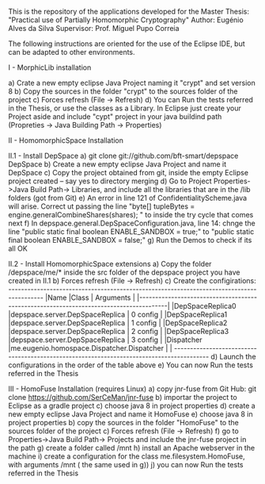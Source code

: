 This is the repository of the applications developed for the Master Thesis: "Practical use of Partially Homomorphic Cryptography"
Author: Eugénio Alves da Silva
Supervisor: Prof. Miguel Pupo Correia

The following instructions are oriented for the use of the Eclipse IDE, but can be adapted to other environments.

I - MorphicLib installation

a) Crate a new empty eclipse Java Project naming it "crypt" and set version 8
b) Copy the sources in the folder "crypt" to the sources folder of the project
c) Forces refresh (File -> Refresh)
d) You can Run the tests referred in the Thesis, or use the classes as a Library. In Eclipse just create your Project aside and include "cypt" project in your 
	java buildind path (Propreties -> Java Building Path -> Properties)

II - HomomorphicSpace Installation

II.1 - Install DepSpace
a) git clone git://github.com/bft-smart/depspace DepSpace
b) Create a new empty eclipse Java Project and name it DepSpace
c) Copy the project obtained from git,  inside the empty Eclipse project created – say yes to directory merging
d) Go to Project Properties->Java Build Path-> Libraries, and include all the libraries that are in the /lib folders (got from Git)
e) An error in line 121 of ConfidentialityScheme.java will arise. Correct ut passing the line "byte[] tupleBytes = engine.generalCombineShares(shares); " 
	to inside the try cycle that comes next
f) In depspace.general.DepSpaceConfiguration.java, line 14: chnge the line "public static final boolean ENABLE_SANDBOX = true;" to
	"public static final boolean ENABLE_SANDBOX = false;"
g) Run the Demos to check if its all OK

II.2 - Install HomomorphicSpace extensions
a) Copy the folder /depspace/me/* inside the src folder of the depspace project you have created in II.1
b) Forces refresh (File -> Refresh)
c) Create the configirations:
	-----------------------------------------------------------------------------------------
	|Name			|Class						| Arguments	|
	|---------------------------------------------------------------------------------------|
	|DepSpaceReplica0	|depspace.server.DepSpaceReplica		| 0 config	|
	|DepSpaceReplica1	|depspace.server.DepSpaceReplica		| 1 config	|
	|DepSpaceReplica2	|depspace.server.DepSpaceReplica		| 2 config	|
	|DepSpaceReplica3	|depspace.server.DepSpaceReplica		| 3 config	|
	|Dispatcher		|me.eugenio.homospace.Dispatcher.Dispatcher	| 		|
	-----------------------------------------------------------------------------------------
d)	Launch the configurations in the order of the table above
e) 	You can now Run the tests referred in the Thesis

III - HomoFuse Installation (requires Linux)
a) copy jnr-fuse from Git Hub: git clone https://github.com/SerCeMan/jnr-fuse
b) importar the project to Eclipse as a gradle project
c) choose java 8 in project properties
d) create a new empty eclipse Java Project and name it HomoFuse
e) choose java 8 in project properties
b) copy the sources in the folder "HomoFuse" to the sources folder of the project
c) Forces refresh (File -> Refresh)
f) go to Properties->Java Build Path-> Projects and include the jnr-fuse project in the path
g) create a folder called <anypath>/mnt
h) install an Apache webserver in the machine
i) create a configuration for the class me.filesystem.HomoFuse, with arguments <anypath>/mnt (<anypath> the same used in g))
j) you can now Run the tests referred in the Thesis

